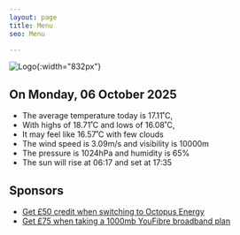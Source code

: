 ```yaml
---
layout: page
title: Menu
seo: Menu

---
```


![Logo](/images/logo.jpg){:width="832px"}

<!-- weather_marker starts -->
## On Monday, 06 October 2025

- The average temperature today is 17.11˚C,
- With highs of 18.71˚C and lows of 16.08˚C,
- It may feel like 16.57˚C with few clouds
- The wind speed is 3.09m/s and visibility is 10000m
- The pressure is 1024hPa and humidity is 65%
- The sun will rise at 06:17 and set at 17:35

<!-- weather_marker ends -->

## Sponsors

- [Get £50 credit when switching to Octopus Energy](https://bit.ly/3oD1nnS)
- [Get £75 when taking a 1000mb YouFibre broadband plan](https://aklam.io/91zWhU?)

